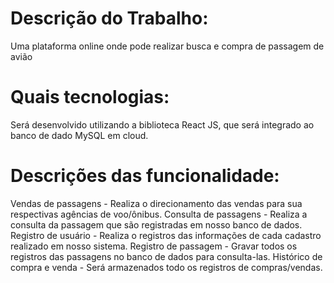 # Descrição do Trabalho:
Uma plataforma online onde pode realizar busca e compra de passagem de avião

# Quais tecnologias:
Será desenvolvido utilizando a biblioteca React JS, que será integrado ao banco de dado MySQL em cloud.

# Descrições das funcionalidade:
Vendas de passagens - Realiza o direcionamento das vendas para sua respectivas agências de voo/ônibus.
Consulta de passagens - Realiza a consulta da passagem que são registradas em nosso banco de dados.
Registro de usuário - Realiza o registros das informações de cada cadastro realizado em nosso sistema.
Registro de passagem - Gravar todos os registros das passagens no banco de dados para consulta-las.
Histórico de compra e venda -  Será armazenados todo os registros de compras/vendas.
